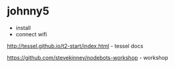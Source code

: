 # johnny5

* install
* connect wifi

http://tessel.github.io/t2-start/index.html - tessel docs

https://github.com/stevekinney/nodebots-workshop  - workshop





